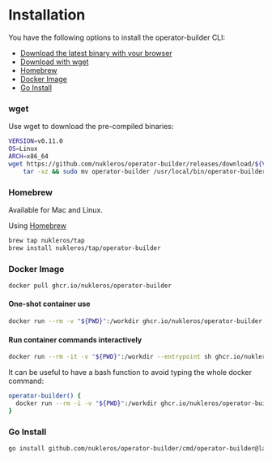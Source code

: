 # Installation

You have the following options to install the operator-builder CLI:

- [Download the latest binary with your browser](https://github.com/nukleros/operator-builder/releases/latest)
- [Download with wget](#wget)
- [Homebrew](#homebrew)
- [Docker Image](#docker-image)
- [Go Install](#go-install)

### wget
Use wget to download the pre-compiled binaries:

```bash
VERSION=v0.11.0
OS=Linux
ARCH=x86_64
wget https://github.com/nukleros/operator-builder/releases/download/${VERSION}/operator-builder_${VERSION}_${OS}_${ARCH}.tar.gz -O - |\
    tar -xz && sudo mv operator-builder /usr/local/bin/operator-builder
```

### Homebrew

Available for Mac and Linux.

Using [Homebrew](https://brew.sh/)

```bash
brew tap nukleros/tap
brew install nukleros/tap/operator-builder
```

### Docker Image

```bash
docker pull ghcr.io/nukleros/operator-builder
```

#### One-shot container use

```bash
docker run --rm -v "${PWD}":/workdir ghcr.io/nukleros/operator-builder [flags]
```

#### Run container commands interactively

```bash
docker run --rm -it -v "${PWD}":/workdir --entrypoint sh ghcr.io/nukleros/operator-builder
```

It can be useful to have a bash function to avoid typing the whole docker command:

```bash
operator-builder() {
  docker run --rm -i -v "${PWD}":/workdir ghcr.io/nukleros/operator-builder "$@"
}
```

### Go Install

```bash
go install github.com/nukleros/operator-builder/cmd/operator-builder@latest
```
